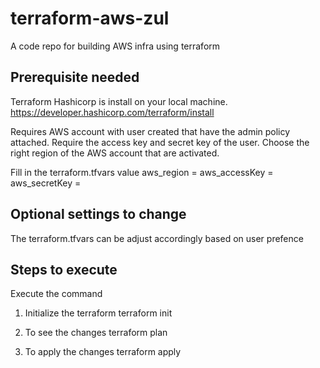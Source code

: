 # terraform-aws-zul
A code repo for building AWS infra using terraform

## Prerequisite needed
Terraform Hashicorp is install on your local machine.
https://developer.hashicorp.com/terraform/install

Requires AWS account with user created that have the admin policy attached. Require the access key and secret key of the user.
Choose the right region of the AWS account that are activated.

Fill in the terraform.tfvars value
aws_region =
aws_accessKey =
aws_secretKey =

## Optional settings to change
The terraform.tfvars can be adjust accordingly based on user prefence

## Steps to execute
Execute the command 
1. Initialize the terraform
terraform init

2. To see the changes
terraform plan

3. To apply the changes
terraform apply

